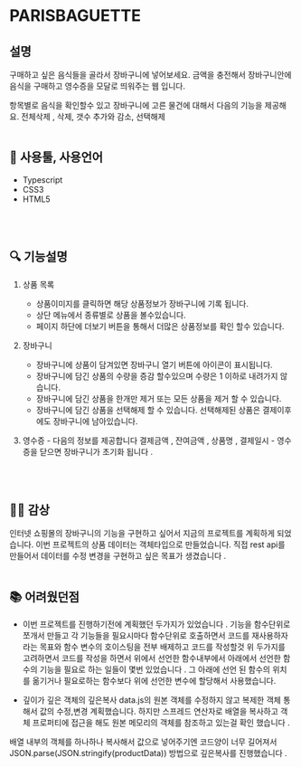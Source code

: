 # PARISBAGUETTE
## 설명
구매하고 싶은 음식들을 골라서 장바구니에 넣어보세요.
금액을 충전해서 장바구니안에 음식을 구매하고 영수증을 모달로 띄워주는 웹 입니다.

항목별로 음식을 확인할수 있고
장바구니에 고른 물건에 대해서 다음의 기능을 제공해요.  전체삭제 , 삭제, 갯수 추가와 감소, 선택해제
<br>
<br>

## 🔧 사용툴, 사용언어
 - Typescript
 - CSS3
 - HTML5
<br>
<br>

## 🔍 기능설명
 1. 상품 목록
    - 상품이미지를 클릭하면 해당 상품정보가 장바구니에 기록 됩니다.
    - 상단 메뉴에서 종류별로 상품을 볼수있습니다.
    - 페이지 하단에 더보기 버튼을 통해서 더많은 상품정보를 확인 할수 있습니다.

 2. 장바구니 
    - 장바구니에 상품이 담겨있면 장바구니 열기 버튼에 아이콘이 표시됩니다.
    - 장바구니에 담긴 상품의 수량을 증감 할수있으며 수량은 1 이하로 내려가지 않습니다. 
    - 장바구니에 담긴 상품을 한개만 제거 또는 모든 상품을 제거 할 수 있습니다.
    - 장바구니에 담긴 상품을 선택해제 할 수 있습니다. 선택해제된 상품은 결제이후에도 장바구니에 남아있습니다.

  3. 영수증
    - 다음의 정보를 제공합니다 결제금액 , 잔여금액 , 상품명 , 결제일시
    - 영수증을 닫으면 장바구니가 초기화 됩니다 . 
<br>
<br>

## 👩‍💻 감상
인터넷 쇼핑몰의 장바구니의 기능을 
구현하고 싶어서 지금의 프로젝트를 계획하게 되었습니다.
이번 프로젝트의 상품 데이터는 객체타입으로 만들었습니다.
직접 rest api를 만들어서 데이터를 수정 변경을 구현하고 싶은 
목표가 생겼습니다 .
<br>
<br>

## 📚 어려웠던점
- 이번 프로젝트를 진행하기전에 계획했던 두가지가 있었습니다 . 
기능을 함수단위로 쪼개서 만들고 각 기능들을 필요시마다
함수단위로 호출하면서 코드를 재사용하자 라는 목표와
함수 변수의 호이스팅을 전부 배제하고 코드를 작성할것 
위 두가지를 고려하면서 코드를 작성을 하면서
위에서 선언한 함수내부에서 아래에서 선언한 함수의 기능을
필요로 하는 일들이 몇번 있었습니다 .
그 아래에 선언 된 함수의 위치를 옮기거나 
필요로하는 함수보다 위에 선언한 변수에 할당해서 사용했습니다.

- 깊이가 깊은 객체의 깊은복사
data.js의 원본 객체를 수정하지 않고
복제한 객체 통해서 값의 수정,변경 계획했습니다.
하지만 스프레드 연산자로 배열을 복사하고 객체 프로퍼티에 접근을 해도
원본 메모리의 객체를 참조하고 있는걸 확인 했습니다 . 

배열 내부의 객체를 하나하나 복사해서 값으로 넣어주기엔 코드양이
너무 길어져서
JSON.parse(JSON.stringify(productData)) 방법으로 
깊은복사를 진행했습니다 . 

